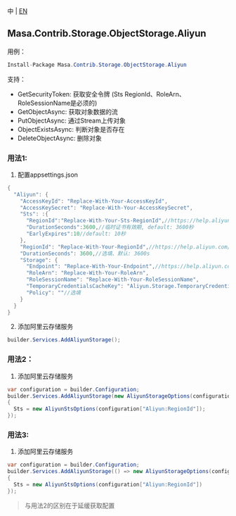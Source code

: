 中 | [EN](README.md)

## Masa.Contrib.Storage.ObjectStorage.Aliyun

用例：

```C#
Install-Package Masa.Contrib.Storage.ObjectStorage.Aliyun
```

支持：

* GetSecurityToken: 获取安全令牌 (Sts RegionId、RoleArn、RoleSessionName是必须的)
* GetObjectAsync: 获取对象数据的流
* PutObjectAsync: 通过Stream上传对象
* ObjectExistsAsync: 判断对象是否存在
* DeleteObjectAsync: 删除对象

### 用法1:

1. 配置appsettings.json

``` C#
{
  "Aliyun": {
    "AccessKeyId": "Replace-With-Your-AccessKeyId",
    "AccessKeySecret": "Replace-With-Your-AccessKeySecret",
    "Sts": :{
      "RegionId":"Replace-With-Your-Sts-RegionId",//https://help.aliyun.com/document_detail/371859.html
      "DurationSeconds":3600,//临时证书有效期, default: 3600秒
      "EarlyExpires":10//default: 10秒
    },
    "RegionId": "Replace-With-Your-RegionId",//https://help.aliyun.com/document_detail/371859.html
    "DurationSeconds": 3600,//选填、默认: 3600s
    "Storage": {
      "Endpoint": "Replace-With-Your-Endpoint",//https://help.aliyun.com/document_detail/31837.html
      "RoleArn": "Replace-With-Your-RoleArn",
      "RoleSessionName": "Replace-With-Your-RoleSessionName",
      "TemporaryCredentialsCacheKey": "Aliyun.Storage.TemporaryCredentials",//选填、默认: Aliyun.Storage.TemporaryCredentials
      "Policy": ""//选填
    }
  }
}
```

2. 添加阿里云存储服务

```C#
builder.Services.AddAliyunStorage();
```

### 用法2：

1. 添加阿里云存储服务

```C#
var configuration = builder.Configuration;
builder.Services.AddAliyunStorage(new AliyunStorageOptions(configuration["Aliyun:AccessKeyId"], configuration["Aliyun:AccessKeySecret"], configuration["Aliyun:RoleArn"], configuration["Aliyun:RoleSessionName"])
{
  Sts = new AliyunStsOptions(configuration["Aliyun:RegionId"]);
});
```

### 用法3:

1. 添加阿里云存储服务

```C#
var configuration = builder.Configuration;
builder.Services.AddAliyunStorage(() => new AliyunStorageOptions(configuration["Aliyun:AccessKeyId"], configuration["Aliyun:AccessKeySecret"], configuration["Aliyun:RoleArn"], configuration["Aliyun:RoleSessionName"])
{
  Sts = new AliyunStsOptions(configuration["Aliyun:RegionId"])
});
```

> 与用法2的区别在于延缓获取配置

